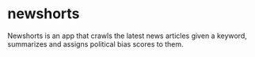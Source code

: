 # newshorts

Newshorts is an app that crawls the latest news articles given a keyword, summarizes and assigns political bias scores to them.
